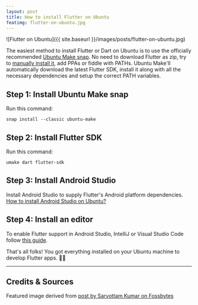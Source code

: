 ```yaml
---
layout: post
title: How to install Flutter on Ubuntu
featimg: flutter-on-ubuntu.jpg
---
```


![Flutter on Ubuntu]({{ site.baseurl }}/images/posts/flutter-on-ubuntu.jpg)

The easiest method to install Flutter or Dart on Ubuntu is to use the officially recommended [Ubuntu Make snap](https://github.com/ubuntu/ubuntu-make). No need to download Flutter as zip, try to [manually install it](https://flutter.dev/docs/get-started/install/linux), add PPAs or fiddle with PATHs. Ubuntu Make'll automatically download the latest Flutter SDK, install it along with all the necessary dependencies and setup the correct PATH variables.

Step 1: Install Ubuntu Make snap
-------------
Run this command:

    snap install --classic ubuntu-make

Step 2: Install Flutter SDK
-------------
Run this command:

    umake dart flutter-sdk

Step 3: Install Android Studio
-------------
Install Android Studio to supply Flutter's Android platform dependencies. [How to install Android Studio on Ubuntu?](https://askubuntu.com/questions/634082/how-to-install-android-studio-on-ubuntu/941222#941222)

Step 4: Install an editor
-------------
To enable Flutter support in Android Studio, IntelliJ or Visual Studio Code follow [this guide](https://flutter.dev/docs/get-started/editor?tab=vscode).

That's all folks! You got everything installed on your Ubuntu machine to develop Flutter apps. 👍🏼

---

## Credits & Sources
Featured image derived from [post by Sarvottam Kumar on Fossbytes](https://fossbytes.com/google-partner-canonical-linux-alpha-flutter/)
